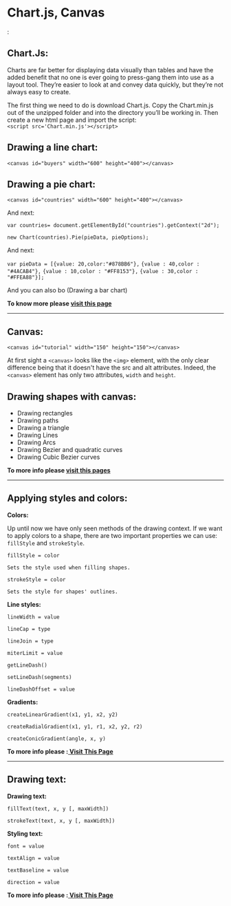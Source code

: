 # Chart.js, Canvas
:
## Chart.Js:

Charts are far better for displaying data visually than tables and have the added benefit that no one is ever going to press-gang them into use as a layout tool. They’re easier to look at and convey data quickly, but they’re not always easy to create.

The first thing we need to do is download Chart.js. Copy the Chart.min.js out of the unzipped folder and into the directory you’ll be working in. Then create a new html page and import the script:  
`<script src='Chart.min.js'></script>`

## Drawing a line chart:



`<canvas id="buyers" width="600" height="400"></canvas>`




## Drawing a pie chart:

`<canvas id="countries" width="600" height="400"></canvas>`

And next:


`var countries= document.getElementById("countries").getContext("2d");`

`new Chart(countries).Pie(pieData, pieOptions);`

And next:

`var pieData = [{value: 20,color:"#878BB6"},`
`{value : 40,color : "#4ACAB4"},`
`{value : 10,color : "#FF8153"},`
`{value : 30,color : "#FFEA88"}];`

And you can also bo (Drawing a bar chart)

**To know more please 
[visit this page](https://www.webdesignerdepot.com/2013/11/easily-create-stunning-animated-charts-with-chart-js/)**

-------

## Canvas:

`<canvas id="tutorial" width="150" height="150"></canvas>`

At first sight a `<canvas>` looks like the `<img>` element, with the only clear difference being that it doesn't have the src and alt attributes. Indeed,
 the `<canvas>` element has only two attributes, `width` and `height`.

## Drawing shapes with canvas:

- Drawing rectangles
- Drawing paths
- Drawing a triangle
- Drawing Lines
- Drawing Arcs
- Drawing Bezier and quadratic curves
- Drawing Cubic Bezier curves

**To more info please 
[visit this pages](https://developer.mozilla.org/en-US/docs/Web/API/Canvas_API/Tutorial/Drawing_shapes#rectangular_shape_example)**

------------

## Applying styles and colors:

**Colors:**

Up until now we have only seen methods of the drawing context. If we want to apply colors to a shape, there are two important properties we can use: `fillStyle` and `strokeStyle`.

`fillStyle = color`

    Sets the style used when filling shapes.

`strokeStyle = color`

    Sets the style for shapes' outlines.


**Line styles:**

`lineWidth = value`

`lineCap = type`

`lineJoin = type`

`miterLimit = value`

`getLineDash()` 

`setLineDash(segments)`

`lineDashOffset = value`


**Gradients:**

`createLinearGradient(x1, y1, x2, y2)`
    
`createRadialGradient(x1, y1, r1, x2, y2, r2)`
    
`createConicGradient(angle, x, y)`

**To more info please :[ Visit This Page](https://developer.mozilla.org/en-US/docs/Web/API/Canvas_API/Tutorial/Applying_styles_and_colors#transparency)**


--------------
## Drawing text:

**Drawing text:**

`fillText(text, x, y [, maxWidth])`

`strokeText(text, x, y [, maxWidth])`


**Styling text:**

`font = value`
    
`textAlign = value`
    
`textBaseline = value`
    
`direction = value`



**To more info please :[ Visit This Page](https://developer.mozilla.org/en-US/docs/Web/API/Canvas_API/Tutorial/Drawing_text)**








